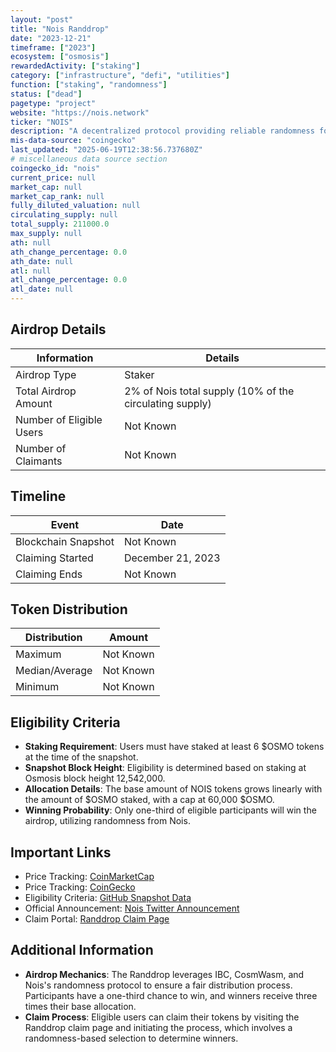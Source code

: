```yaml
---
layout: "post"
title: "Nois Randdrop"
date: "2023-12-21"
timeframe: ["2023"]
ecosystem: ["osmosis"]
rewardedActivity: ["staking"]
category: ["infrastructure", "defi", "utilities"]
function: ["staking", "randomness"]
status: ["dead"]
pagetype: "project"
website: "https://nois.network"
ticker: "NOIS"
description: "A decentralized protocol providing reliable randomness for blockchain applications."
mis-data-source: "coingecko"
last_updated: "2025-06-19T12:38:56.737680Z"
# miscellaneous data source section
coingecko_id: "nois"
current_price: null
market_cap: null
market_cap_rank: null
fully_diluted_valuation: null
circulating_supply: null
total_supply: 211000.0
max_supply: null
ath: null
ath_change_percentage: 0.0
ath_date: null
atl: null
atl_change_percentage: 0.0
atl_date: null
---
```


## Airdrop Details

| Information              | Details                                                 |
| ------------------------ | ------------------------------------------------------- |
| Airdrop Type             | Staker                                                  |
| Total Airdrop Amount     | 2% of Nois total supply (10% of the circulating supply) |
| Number of Eligible Users | Not Known                                               |
| Number of Claimants      | Not Known                                               |

## Timeline

| Event               | Date              |
| ------------------- | ----------------- |
| Blockchain Snapshot | Not Known         |
| Claiming Started    | December 21, 2023 |
| Claiming Ends       | Not Known         |

## Token Distribution

| Distribution   | Amount    |
| -------------- | --------- |
| Maximum        | Not Known |
| Median/Average | Not Known |
| Minimum        | Not Known |

## Eligibility Criteria

- **Staking Requirement**: Users must have staked at least 6 $OSMO tokens at the time of the snapshot.
- **Snapshot Block Height**: Eligibility is determined based on staking at Osmosis block height 12,542,000.
- **Allocation Details**: The base amount of NOIS tokens grows linearly with the amount of $OSMO staked, with a cap at 60,000 $OSMO.
- **Winning Probability**: Only one-third of eligible participants will win the airdrop, utilizing randomness from Nois.

## Important Links

- Price Tracking: [CoinMarketCap](https://coinmarketcap.com/currencies/nois)
- Price Tracking: [CoinGecko](https://www.coingecko.com/en/coins/nois)
- Eligibility Criteria: [GitHub Snapshot Data](https://github.com/noislabs/randdrop-snapshots/blob/v0.1.0/osmosis-randdrop-1.json)
- Official Announcement: [Nois Twitter Announcement](https://x.com/NoisRNG/status/1737074149242065008)
- Claim Portal: [Randdrop Claim Page](https://randdrop.nois.network)

## Additional Information

- **Airdrop Mechanics**: The Randdrop leverages IBC, CosmWasm, and Nois's randomness protocol to ensure a fair distribution process. Participants have a one-third chance to win, and winners receive three times their base allocation.
- **Claim Process**: Eligible users can claim their tokens by visiting the Randdrop claim page and initiating the process, which involves a randomness-based selection to determine winners.